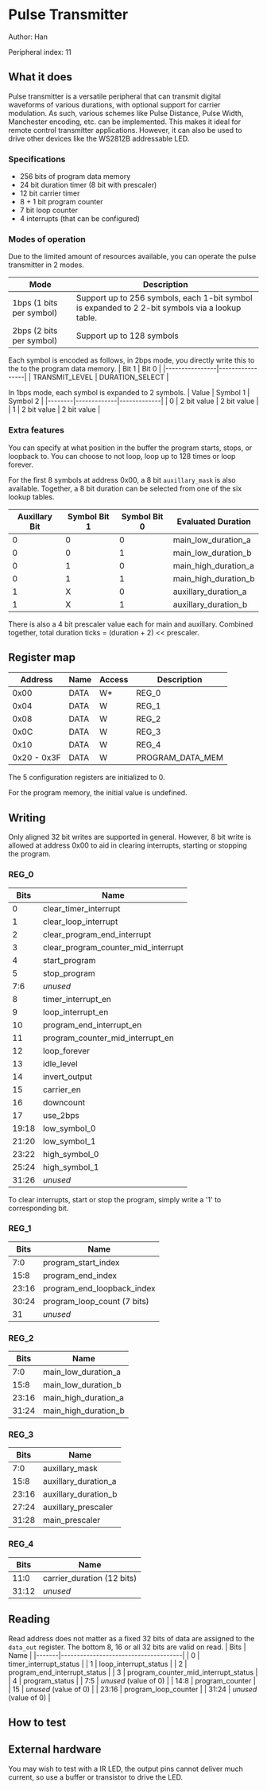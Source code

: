 <!---

This file is used to generate your project datasheet. Please fill in the information below and delete any unused
sections.

The peripheral index is the number TinyQV will use to select your peripheral.  You will pick a free
slot when raising the pull request against the main TinyQV repository, and can fill this in then.  You
also need to set this value as the PERIPHERAL_NUM in your test script.

You can also include images in this folder and reference them in the markdown. Each image must be less than
512 kb in size, and the combined size of all images must be less than 1 MB.
-->

# Pulse Transmitter

Author: Han

Peripheral index: 11

## What it does
Pulse transmitter is a versatile peripheral that can transmit digital waveforms of various durations, with optional support for carrier modulation. As such, various schemes like Pulse Distance, Pulse Width, Manchester encoding, etc. can be implemented. This makes it ideal for remote control transmitter applications. However, it can also be used to drive other devices like the WS2812B addressable LED.

### Specifications
- 256 bits of program data memory
- 24 bit duration timer (8 bit with prescaler)
- 12 bit carrier timer
- 8 + 1 bit program counter
- 7 bit loop counter
- 4 interrupts (that can be configured)

### Modes of operation
Due to the limited amount of resources available, you can operate the pulse transmitter in 2 modes.

| Mode                     | Description                                                                                       |
|--------------------------|---------------------------------------------------------------------------------------------------|
| 1bps (1 bits per symbol) | Support up to 256 symbols, each 1-bit symbol is expanded to 2 2-bit symbols via a lookup table.               |
| 2bps (2 bits per symbol) | Support up to 128 symbols                                                                         |

Each symbol is encoded as follows, in 2bps mode, you directly write this to the to the program data memory.
| Bit 1          | Bit 0           |
|----------------|-----------------|
| TRANSMIT_LEVEL | DURATION_SELECT |

In 1bps mode, each symbol is expanded to 2 symbols.
| Value  | Symbol 1    |  Symbol 2  |
|--------|-------------|-------------|
| 0      | 2 bit value | 2 bit value |
| 1      | 2 bit value | 2 bit value |

### Extra features
You can specify at what position in the buffer the program starts, stops, or loopback to. You can choose to not loop, loop up to 128 times or loop forever.
 
For the first 8 symbols at address 0x00, a 8 bit `auxillary_mask` is also available. Together, a 8 bit duration can be selected from one of the six lookup tables.

| Auxillary Bit | Symbol Bit 1 | Symbol Bit 0 | Evaluated Duration   |
|---------------|--------------|--------------|----------------------|
| 0             | 0            | 0            | main_low_duration_a  |
| 0             | 0            | 1            | main_low_duration_b  |
| 0             | 1            | 0            | main_high_duration_a |
| 0             | 1            | 1            | main_high_duration_b |
| 1             | X            | 0            | auxillary_duration_a |
| 1             | X            | 1            | auxillary_duration_b |

There is also a 4 bit prescaler value each for main and auxillary.
Combined together, total duration ticks = (duration + 2) << prescaler.

## Register map
| Address     | Name  | Access | Description      |
|-------------|-------|--------|------------------|
| 0x00        | DATA  | W*     | REG_0            |
| 0x04        | DATA  | W      | REG_1            |
| 0x08        | DATA  | W      | REG_2            |
| 0x0C        | DATA  | W      | REG_3            |
| 0x10        | DATA  | W      | REG_4            |
| 0x20 - 0x3F | DATA  | W      | PROGRAM_DATA_MEM |

The 5 configuration registers are initialized to 0. 

For the program memory, the initial value is undefined.

## Writing
Only aligned 32 bit writes are supported in general. However, 8 bit write is allowed at address 0x00 to aid in clearing interrupts, starting or stopping the program.

### REG_0
| Bits  | Name                                |
|-------|-------------------------------------|
| 0     | clear_timer_interrupt               |
| 1     | clear_loop_interrupt                |
| 2     | clear_program_end_interrupt         |
| 3     | clear_program_counter_mid_interrupt |
| 4     | start_program                       |
| 5     | stop_program                        |
| 7:6   | *unused*                            |
| 8     | timer_interrupt_en                  |
| 9     | loop_interrupt_en                   |
| 10    | program_end_interrupt_en            |
| 11    | program_counter_mid_interrupt_en    |
| 12    | loop_forever                        |
| 13    | idle_level                          |
| 14    | invert_output                       |
| 15    | carrier_en                          |
| 16    | downcount                           |
| 17    | use_2bps                            |
| 19:18 | low_symbol_0                        |
| 21:20 | low_symbol_1                        |
| 23:22 | high_symbol_0                       |
| 25:24 | high_symbol_1                       |
| 31:26 | *unused*                            |

To clear interrupts, start or stop the program, simply write a '1' to corresponding bit.

### REG_1
| Bits  | Name                                |
|-------|-------------------------------------|
| 7:0   | program_start_index                 |
| 15:8  | program_end_index                   |
| 23:16 | program_end_loopback_index          |
| 30:24 | program_loop_count (7 bits)         |
| 31    | *unused*                            |

### REG_2
| Bits  | Name                                |
|-------|-------------------------------------|
| 7:0   | main_low_duration_a                 |
| 15:8  | main_low_duration_b                 |
| 23:16 | main_high_duration_a                |
| 31:24 | main_high_duration_b                |

### REG_3
| Bits  | Name                                |
|-------|-------------------------------------|
| 7:0   | auxillary_mask                      |
| 15:8  | auxillary_duration_a                |
| 23:16 | auxillary_duration_b                |
| 27:24 | auxillary_prescaler                 |
| 31:28 | main_prescaler                      |

### REG_4
| Bits  | Name                                |
|-------|-------------------------------------|
| 11:0  | carrier_duration (12 bits)          |
| 31:12 | *unused*                            |

## Reading
Read address does not matter as a fixed 32 bits of data are assigned to the `data_out` register. The bottom 8, 16 or all 32 bits are valid on read.
| Bits  | Name                                 |
|-------|--------------------------------------|
| 0     | timer_interrupt_status               |
| 1     | loop_interrupt_status                |
| 2     | program_end_interrupt_status         |
| 3     | program_counter_mid_interrupt_status |
| 4     | program_status                       |
| 7:5   | *unused* (value of 0)                |
| 14:8  | program_counter                      |
| 15    | *unused* (value of 0)                |
| 23:16 | program_loop_counter                 |
| 31:24 | *unused* (value of 0)                |

## How to test

## External hardware
You may wish to test with a IR LED, the output pins cannot deliver much current, so use a buffer or transistor to drive the LED.